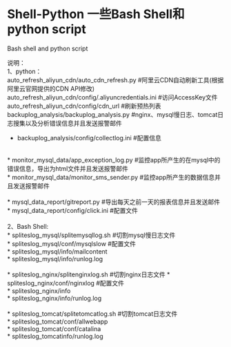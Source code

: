 # Shell-Python  一些Bash Shell和python script<br>
Bash shell and python script<br>

说明：<br>
1、python：<br>
    auto_refresh_aliyun_cdn/auto_cdn_refresh.py             #阿里云CDN自动刷新工具(根据阿里云官网提供的CDN API修改)
    auto_refresh_aliyun_cdn/config/.aliyuncredentials.ini   #访问AccessKey文件
    auto_refresh_aliyun_cdn/config/cdn_url                  #刷新预热列表
<br>
    backuplog_analysis/backuplog_analysis.py                #nginx、mysql慢日志、tomcat日志搜集以及分析错误信息并且发送报警邮件 
* backuplog_analysis/config/collectlog.ini                #配置信息<br>
<br>
* monitor_mysql_data/app_exception_log.py                 #监控app所产生的在mysql中的错误信息，导出为html文件并且发送报警邮件<br> 
* monitor_mysql_data/monitor_sms_sender.py                #监控app所产生的数据信息并且发送报警邮件<br> 
<br> 
* mysql_data_report/gitreport.py                          #导出每天之前一天的报表信息并且发送邮件<br> 
* mysql_data_report/config/click.ini                      #配置文件<br>
<br>
2、Bash Shell:<br>
* spliteslog_mysql/splitemysqllog.sh                      #切割mysql慢日志文件<br>
* spliteslog_mysql/conf/mysqlslow                         #配置文件<br>
* spliteslog_mysql/info/mailcontent<br>
* spliteslog_mysql/info/runlog.log<br>
<br> 
* spliteslog_nginx/splitenginxlog.sh                      #切割nginx日志文件   
* spliteslog_nginx/conf/nginxlog                          #配置文件<br>
* spliteslog_nginx/info<br>
* spliteslog_nginx/info/runlog.log<br>
<br> 
* spliteslog_tomcat/splitetomcatlog.sh                    #切割tomcat日志文件<br>
* spliteslog_tomcat/conf/allwebapp<br>
* spliteslog_tomcat/conf/catalina<br>
* spliteslog_tomcatinfo/runlog.log<br>         
